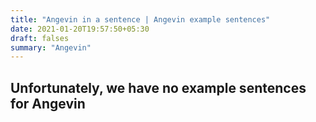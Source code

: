 ```yaml
---
title: "Angevin in a sentence | Angevin example sentences"
date: 2021-01-20T19:57:50+05:30
draft: falses
summary: "Angevin"
---
```

## Unfortunately, we have no example sentences for Angevin                 
